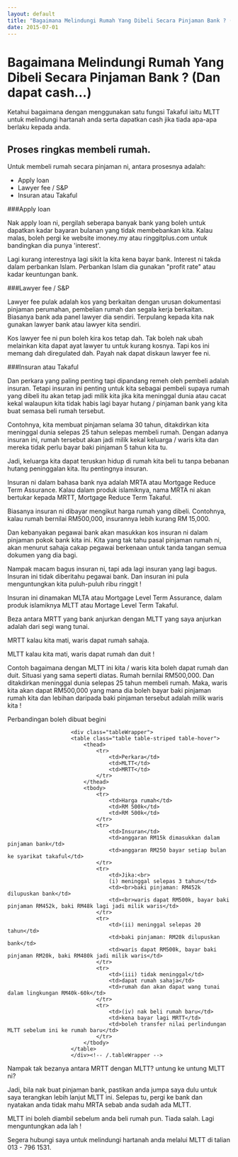 ```yaml
---
layout: default
title: "Bagaimana Melindungi Rumah Yang Dibeli Secara Pinjaman Bank ? (Dan dapat cash...)"
date: 2015-07-01
---
```


# Bagaimana Melindungi Rumah Yang Dibeli Secara Pinjaman Bank ? (Dan dapat cash...)

Ketahui bagaimana dengan menggunakan satu fungsi Takaful iaitu MLTT untuk melindungi hartanah anda serta dapatkan cash jika tiada apa-apa berlaku kepada anda.
    					
## Proses ringkas membeli rumah.
    					
Untuk membeli rumah secara pinjaman ni, antara prosesnya adalah:
* Apply loan
* Lawyer fee / S&amp;P    				
* Insuran atau Takaful
    					
###Apply loan
    					
Nak apply loan ni, pergilah seberapa banyak bank yang boleh untuk dapatkan kadar bayaran bulanan yang tidak	membebankan kita. Kalau malas, boleh pergi ke website imoney.my atau ringgitplus.com untuk bandingkan dia punya 'interest'. 

Lagi kurang interestnya lagi sikit la kita kena bayar bank. Interest ni takda dalam perbankan Islam. Perbankan Islam dia gunakan "profit rate" atau kadar keuntungan bank.

###Lawyer fee / S&P

Lawyer fee pulak adalah kos yang berkaitan dengan urusan dokumentasi pinjaman perumahan, pembelian rumah dan segala kerja berkaitan. Biasanya bank ada panel lawyer dia sendiri. Terpulang kepada kita nak gunakan lawyer bank atau lawyer kita sendiri.

Kos lawyer fee ni pun boleh kira kos tetap dah. Tak boleh nak ubah melainkan kita dapat ayat lawyer tu untuk kurang kosnya. Tapi kos ini memang dah diregulated dah. Payah nak dapat diskaun lawyer fee ni.
						
###Insuran atau Takaful
    					
Dan perkara yang paling penting tapi dipandang remeh oleh pembeli adalah insuran. Tetapi insuran ini penting untuk kita sebagai pembeli supaya rumah yang dibeli itu akan tetap jadi milik kita jika kita meninggal dunia atau cacat kekal walaupun kita tidak habis lagi bayar hutang / pinjaman bank yang kita buat semasa beli rumah tersebut.
						
Contohnya, kita membuat pinjaman selama 30 tahun, ditakdirkan kita meninggal dunia selepas 25 tahun selepas membeli rumah. Dengan adanya insuran ini, rumah tersebut akan jadi milik kekal keluarga / waris kita dan mereka tidak perlu bayar baki pinjaman 5 tahun kita tu.
					
Jadi, keluarga kita dapat teruskan hidup di rumah kita beli tu tanpa bebanan hutang peninggalan kita. Itu pentingnya insuran.

Insuran ni dalam bahasa bank nya adalah MRTA atau Mortgage Reduce Term Assurance. Kalau dalam produk islamiknya, nama MRTA ni akan bertukar kepada MRTT, Mortgage Reduce Term Takaful.
						
Biasanya insuran ni dibayar mengikut harga rumah yang dibeli. Contohnya, kalau rumah bernilai RM500,000, insurannya lebih kurang RM 15,000.
						
Dan kebanyakan pegawai bank akan masukkan kos insuran ni dalam pinjaman pokok bank kita ini. Kita yang tak tahu pasal pinjaman rumah 
						ni, akan menurut sahaja cakap pegawai berkenaan untuk tanda tangan semua dokumen yang dia bagi.
						
Nampak macam bagus insuran ni, tapi ada lagi insuran yang lagi bagus. Insuran ini tidak diberitahu pegawai bank. Dan insuran ini pula 
						menguntungkan kita puluh-puluh ribu ringgit !
						
Insuran ini dinamakan MLTA atau Mortgage Level Term Assurance, dalam produk islamiknya MLTT atau Mortage Level Term Takaful.

Beza antara MRTT yang bank anjurkan dengan MLTT yang saya anjurkan adalah dari segi wang tunai. 

MRTT kalau kita mati, waris dapat rumah sahaja.
					
MLTT kalau kita mati, waris dapat rumah dan duit !
						
Contoh bagaimana dengan MLTT ini kita / waris kita boleh dapat rumah dan duit. Situasi yang sama seperti diatas. Rumah bernilai RM500,000. Dan ditakdirkan meninggal dunia selepas 25 tahun membeli rumah. Maka, waris kita akan dapat RM500,000 yang mana dia boleh bayar baki pinjaman rumah kita dan lebihan daripada baki pinjaman tersebut adalah milik waris kita !

Perbandingan boleh dibuat begini
    			    					
    					<div class="tableWrapper">
						<table class="table table-striped table-hover">
							<thead>
								<tr>
									<td>Perkara</td>
									<td>MLTT</td>
									<td>MRTT</td>
								</tr>
							</thead>
							<tbody>
								<tr>
									<td>Harga rumah</td>
									<td>RM 500k</td>
									<td>RM 500k</td>
								</tr>
								<tr>
									<td>Insuran</td>
									<td>anggaran RM15k dimasukkan dalam pinjaman bank</td>
									<td>anggaran RM250 bayar setiap bulan ke syarikat takaful</td>
								</tr>
								<tr>
									<td>Jika:<br>
									(i) meninggal selepas 3 tahun</td>
									<td><br>baki pinjaman: RM452k dilupuskan bank</td>
									<td><br>waris dapat RM500k, bayar baki pinjaman RM452k, baki RM48k lagi jadi milik waris</td>
								</tr>
								<tr>
									<td>(ii) meninggal selepas 20 tahun</td>
									<td>baki pinjaman: RM20k dilupuskan bank</td>
									<td>waris dapat RM500k, bayar baki pinjaman RM20k, baki RM480k jadi milik waris</td>
								</tr>
								<tr>
									<td>(iii) tidak meninggal</td>
									<td>dapat rumah sahaja</td>
									<td>rumah dan akan dapat wang tunai dalam lingkungan RM40k-60k</td>
								</tr>
								<tr>
									<td>(iv) nak beli rumah baru</td>
									<td>kena bayar lagi MRTT</td>
									<td>boleh transfer nilai perlindungan MLTT sebelum ini ke rumah baru</td>
								</tr>
							</tbody>
						</table>  	
    					</div><!-- /.tableWrapper -->				
    				    			
Nampak tak bezanya antara MRTT dengan MLTT? untung ke untung MLTT ni?

Jadi, bila nak buat pinjaman bank, pastikan anda jumpa saya dulu untuk saya terangkan lebih lanjut MLTT ini. Selepas tu, pergi ke bank dan nyatakan anda tidak mahu MRTA sebab anda sudah ada MLTT. 

MLTT ini boleh diambil sebelum anda beli rumah pun. Tiada salah. Lagi menguntungkan ada lah !
				
Segera hubungi saya untuk melindungi hartanah anda melalui MLTT di talian 013 - 796 1531.
